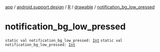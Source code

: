 [app](../../../index.md) / [android.support.design](../../index.md) / [R](../index.md) / [drawable](index.md) / [notification_bg_low_pressed](./notification_bg_low_pressed.md)

# notification_bg_low_pressed

`static val notification_bg_low_pressed: `[`Int`](https://kotlinlang.org/api/latest/jvm/stdlib/kotlin/-int/index.html)
`static val notification_bg_low_pressed: `[`Int`](https://kotlinlang.org/api/latest/jvm/stdlib/kotlin/-int/index.html)